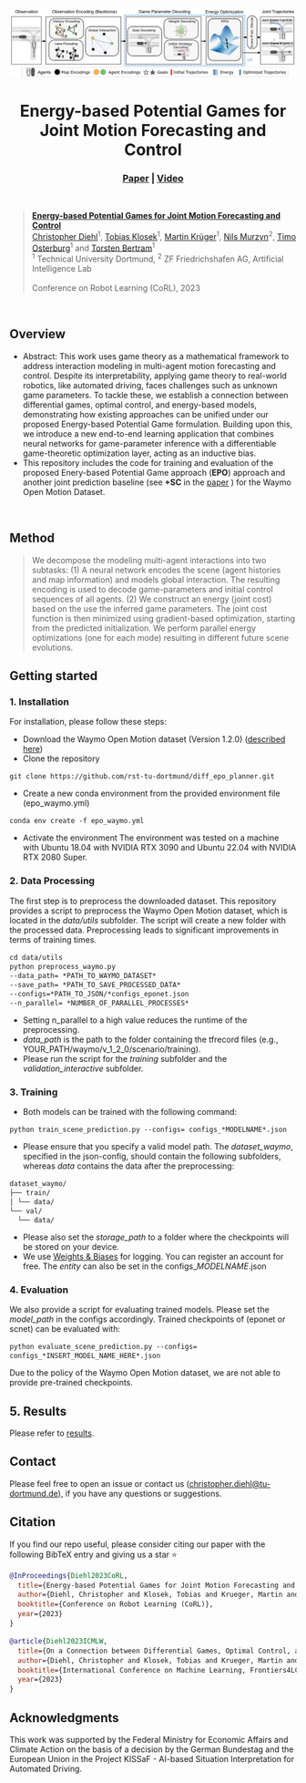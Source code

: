 
<div align="center">
    <img alt="" src="assets/system_architecture.png" width="700">
    <h1 align="center">Energy-based Potential Games for Joint Motion Forecasting and Control</h1>
    <h3 align="center"><a href="https://openreview.net/pdf?id=Eyb4e3GBuuR">Paper</a>  | <a href="https://www.youtube.com/watch?v=l6ViD7gvG2o">Video</a> </h3>
</div>

<br/>

> [**Energy-based Potential Games for Joint Motion Forecasting and Control**](https://arxiv.org/abs/2312.01811)  <br>
> [Christopher Diehl](https://scholar.google.de/citations?user=8HsbmCMAAAAJ&hl=en)<sup>1</sup>, [Tobias Klosek]()<sup>1</sup>, [Martin Krüger](https://scholar.google.com/citations?user=LA8gmTIAAAAJ&hl=de)<sup>1</sup>, [Nils Murzyn](https://www.google.com/url?sa=t&rct=j&q=&esrc=s&source=web&cd=&cad=rja&uact=8&ved=2ahUKEwjAgcfwmv6EAxX3gv0HHQ5_DZ4QFnoECBMQAQ&url=https%3A%2F%2Fwww.linkedin.com%2Fin%2Fnils-murzyn&usg=AOvVaw0RMqNrJK5h_NTtpNDzS3D6&opi=89978449)<sup>2</sup>, [Timo Osterburg](https://scholar.google.com/citations?hl=en&user=vl_7Cm8AAAAJ&view_op=list_works)<sup>1</sup> and [Torsten Bertram](https://rst.etit.tu-dortmund.de/lehrstuhl/team/bertram/)<sup>1</sup>   <br>
> <sup>1</sup> Technical University Dortmund, <sup>2</sup>  ZF Friedrichshafen AG, Artificial Intelligence Lab<br>
> <br>
> Conference on Robot Learning (CoRL), 2023 <br>
> 
<br/>


## Overview

- Abstract: This work uses game theory as a mathematical framework to address interaction modeling in multi-agent motion forecasting and control. Despite its interpretability, applying game theory to real-world robotics, like automated driving, faces challenges such as unknown game parameters. To tackle these, we establish a connection between differential games, optimal control, and energy-based models, demonstrating how existing approaches can be unified under our proposed Energy-based Potential Game formulation. Building upon this, we introduce a new end-to-end learning application that combines neural networks for game-parameter inference with a differentiable game-theoretic optimization layer, acting as an inductive bias.
- This repository includes the code for training and evaluation of the proposed Enery-based Potential Game approach (**EPO**) approach and another joint prediction baseline (see **+SC** in the [paper](https://openreview.net/pdf?id=Eyb4e3GBuuR) ) for the Waymo Open Motion Dataset.

<br/>


## Method

> We decompose the modeling multi-agent interactions into two subtasks: (1) A neural network encodes the scene (agent histories and map information) and models global interaction. The resulting encoding is used to decode game-parameters and initial control sequences of all agents. (2) We construct an energy (joint cost) based on the use the inferred game parameters. The joint cost function is then minimized using gradient-based optimization, starting from the predicted initialization. We perform parallel energy optimizations (one for each mode) resulting in different future scene evolutions. 

## Getting started

### 1. Installation 
For installation, please follow these steps:
- Download the Waymo Open Motion dataset (Version 1.2.0) ([described here](https://waymo.com/open/download/)) 
- Clone the repository
```
git clone https://github.com/rst-tu-dortmund/diff_epo_planner.git 
```
- Create a new conda environment from the provided environment file (epo_waymo.yml)
```
conda env create -f epo_waymo.yml
```
- Activate the environment
The environment was tested on a machine with Ubuntu 18.04 with NVIDIA RTX 3090 and Ubuntu 22.04 with NVIDIA RTX 2080 Super. 

### 2. Data Processing
The first step is to preprocess the downloaded dataset. This repository provides a script to preprocess the Waymo Open Motion dataset, which is located in the *data/utils* subfolder. The script will create a new folder with the processed data. Preprocessing leads to significant improvements in terms of training times.
```
cd data/utils
python preprocess_waymo.py 
--data_path= *PATH_TO_WAYMO_DATASET* 
--save_path= *PATH_TO_SAVE_PROCESSED_DATA*
--configs=*PATH_TO_JSON/*configs_eponet.json
--n_parallel= *NUMBER_OF_PARALLEL_PROCESSES*
```
- Setting n_parallel to a high value reduces the runtime of the preprocessing. 
- _data_path_ is the path to the folder containing the tfrecord files (e.g., YOUR_PATH/waymo/v_1_2_0/scenario/training).
- Please run the script for the _training_ subfolder and the _validation_interactive_ subfolder.

### 3. Training 
- Both models can be trained with the following command:
```
python train_scene_prediction.py --configs= configs_*MODELNAME*.json
```
- Please ensure that you specify a valid model path. The _dataset_waymo_, specified in the json-config, should contain the following subfolders, whereas _data_ contains the data after the preprocessing:
```
dataset_waymo/
├── train/
│ └── data/
└── val/
  └── data/
```

- Please also set the _storage_path_ to a folder where the checkpoints will be stored on your device.
- We use [Weights & Biases](https://wandb.ai/site) for logging. You can register an account for free. The _entity_ can also be set in the configs_*MODELNAME*.json

### 4. Evaluation 
We also provide a script for evaluating trained models. Please set the _model_path_ in the configs accordingly.
Trained checkpoints of (eponet or scnet) can be evaluated with:
```
python evaluate_scene_prediction.py --configs= configs_*INSERT_MODEL_NAME_HERE*.json
```
Due to the policy of the Waymo Open Motion dataset, we are not able to provide pre-trained checkpoints.

## 5. Results 
Please refer to [results](docs/results.md).

## Contact
Please feel free to open an issue or contact us (christopher.diehl@tu-dortmund.de), if you have any questions or suggestions.

## Citation
If you find our repo useful, please consider citing our paper with the following BibTeX entry and giving us a star :star:

```BibTeX
@InProceedings{Diehl2023CoRL,
  title={Energy-based Potential Games for Joint Motion Forecasting and Control},
  author={Diehl, Christopher and Klosek, Tobias and Krueger, Martin and Murzyn, Nils and Osterburg, Timo and Bertram, Torsten},
  booktitle={Conference on Robot Learning (CoRL)},
  year={2023}
}
```

```BibTeX
@article{Diehl2023ICMLW,
  title={On a Connection between Differential Games, Optimal Control, and Energy-based Models for Multi-Agent Interactions},
  author={Diehl, Christopher and Klosek, Tobias and Krueger, Martin and Murzyn, Nils and Bertram, Torsten},
  booktitle={International Conference on Machine Learning, Frontiers4LCD Workshop},
  year={2023}
}
```

## Acknowledgments
This work was supported by the Federal Ministry for Economic Affairs and Climate Action on the basis of a decision by the German Bundestag and the European Union in the Project KISSaF - AI-based Situation Interpretation for Automated Driving.